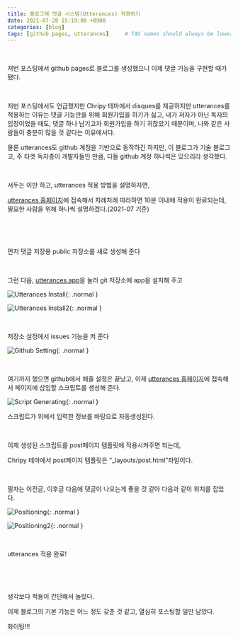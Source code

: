 ```yaml
---
title: 블로그에 댓글 시스템(Utterances) 적용하기
date: 2021-07-28 15:19:00 +0900
categories: [blog]
tags: [github pages, utterances]     # TAG names should always be lowercase
---
```




​    

저번 포스팅에서 github pages로 블로그를 생성했으니 이제 댓글 기능을 구현할 때가 됐다.

​     

저번 포스팅에서도 언급했지만 Chripy 테마에서 disques를 제공하지만 utterances를 적용하는 이유는 댓글 기능만을 위해 회원가입을 하기가 싫고, 내가 저자가 아닌 독자의 입장이었을 때도, 댓글 하나 남기고자 회원가입을 하기 귀찮았기 때문이며, 나와 같은 사람들이 충분히 많을 것 같다는 이유에서다.

물론 utterances도 github 계정을 기반으로 동작하긴 하지만, 이 블로그가 기술 블로그고, 주 타겟 독자층이 개발자들인 만큼, 다들 github 계정 하나씩은 있으리라 생각했다.

​      

서두는 이만 하고, utterances 적용 방법을 설명하자면,

[utterances 홈페이지](https://utteranc.es/, "utterances hompage")에 접속해서 차례차례 따라하면 10분 이내에 적용이 완료되는데, 필요한 사람을 위해 하나씩 설명하겠다.(2021-07 기준)

​      

​      

먼저 댓글 저장용 public 저장소를 새로 생성해 준다

​      

그런 다음, [utterances app](https://github.com/apps/utterances, "utterances app")을 눌러 git 저장소에 app을 설치해 주고

![Utterances Install](img/a002/install2.png){: .normal }

![Utterances Install2](img/a002/install3.png){: .normal }

​    

저장소 설정에서 issues 기능을 켜 준다

![Github Setting](img/a002/settings.png){: .normal }

​    

여기까지 했으면 github에서 해줄 설정은 끝났고, 이제 [utterances 홈페이지](https://utteranc.es/, "utterances hompage")에 접속해서 페이지에 삽입할 스크립트를 생성해 준다.

![Script Generating](img/a002/settings2.png){: .normal }

스크립트가 위에서 입력한 정보를 바탕으로 자동생성된다.

​     

이제 생성된 스크립트를 post페이지 템플릿에 적용시켜주면 되는데,

Chripy 테마에서 post페이지 템플릿은 "_layouts/post.html"파일이다.

​    

필자는 이전글, 이후글 다음에 댓글이 나오는게 좋을 것 같아 다음과 같이 위치를 잡았다.

![Positioning](img/a002/positioning.png){: .normal }



![Positioning2](img/a002/positioning2.png){: .normal }

​      

 utterances 적용 완료!

​      

​        

생각보다 적용이 간단해서 놀랐다.

이제 블로그의 기본 기능은 어느 정도 갖춘 것 같고, 열심히 포스팅할 일만 남았다.

화이팅!!!

